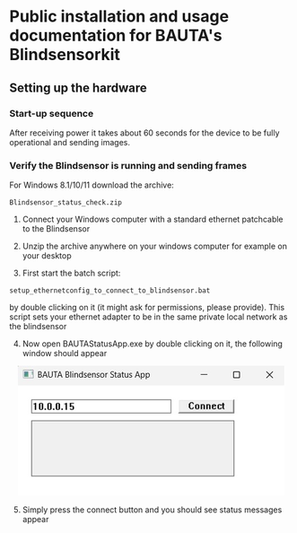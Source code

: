 # Public installation and usage documentation for BAUTA's Blindsensorkit

## Setting up the hardware


### Start-up sequence

After receiving power it takes about 60 seconds for the device to be fully operational and
sending images.

### Verify the Blindsensor is running and sending frames

For Windows 8.1/10/11 download the archive:

```
Blindsensor_status_check.zip
```

1. Connect your Windows computer with a standard ethernet patchcable to the Blindsensor 

2. Unzip the archive anywhere on your windows computer for example on your desktop

3. First start the batch script:

```
setup_ethernetconfig_to_connect_to_blindsensor.bat 
```
by double clicking on it (it might ask for permissions, please provide). This script sets your ethernet adapter to be in the same private local network as the blindsensor

4. Now open BAUTAStatusApp.exe by double clicking on it, the following window should appear

<p align="center"><img width=475 src="assets/Screenshot_bauta_tool.jpg"/></p>

5. Simply press the connect button and you should see status messages appear
